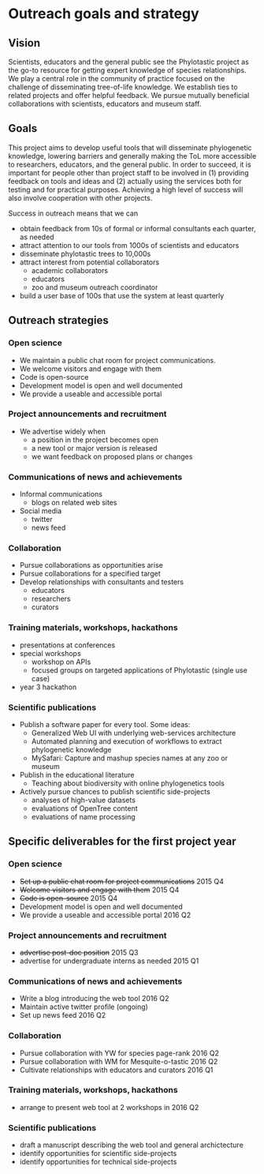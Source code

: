 # Outreach goals and strategy 

## Vision

Scientists, educators and the general public see the Phylotastic project as the go-to resource for getting expert knowledge of species relationships. We play a central role in the community of practice focused on the challenge of disseminating tree-of-life knowledge.  We establish ties to related projects and offer helpful feedback.  We pursue mutually beneficial collaborations with scientists, educators and museum staff.   

## Goals 

This project aims to develop useful tools that will disseminate phylogenetic knowledge, lowering barriers and generally making the ToL more accessible to researchers, educators, and the general public. In order to succeed, it is important for people other than project staff to be involved in (1) providing feedback on tools and ideas and (2) actually using the services both for testing and for practical purposes.  Achieving a high level of success will also involve cooperation with other projects.  

Success in outreach means that we can
* obtain feedback from 10s of formal or informal consultants each quarter, as needed
* attract attention to our tools from 1000s of scientists and educators 
* disseminate phylotastic trees to 10,000s
* attract interest from potential collaborators 
   * academic collaborators 
   * educators
   * zoo and museum outreach coordinator
* build a user base of 100s that use the system at least quarterly

## Outreach strategies 

### Open science 
* We maintain a public chat room for project communications.   
* We welcome visitors and engage with them 
* Code is open-source
* Development model is open and well documented
* We provide a useable and accessible portal

### Project announcements and recruitment 
* We advertise widely when 
   * a position in the project becomes open
   * a new tool or major version is released 
   * we want feedback on proposed plans or changes

### Communications of news and achievements
* Informal communications
   * blogs on related web sites 
* Social media 
   * twitter 
   * news feed

### Collaboration 
* Pursue collaborations as opportunities arise 
* Pursue collaborations for a specified target 
* Develop relationships with consultants and testers
   * educators 
   * researchers 
   * curators 

### Training materials, workshops, hackathons
* presentations at conferences 
* special workshops 
   * workshop on APIs
   * focused groups on targeted applications of Phylotastic (single use case)
* year 3 hackathon 

### Scientific publications
* Publish a software paper for every tool.  Some ideas: 
   * Generalized Web UI with underlying web-services architecture
   * Automated planning and execution of workflows to extract phylogenetic knowledge
   * MySafari: Capture and mashup species names at any zoo or museum
* Publish in the educational literature
   * Teaching about biodiversity with online phylogenetics tools
* Actively pursue chances to publish scientific side-projects
   * analyses of high-value datasets 
   * evaluations of OpenTree content
   * evaluations of name processing

## Specific deliverables for the first project year

### Open science 
* ~~Set up a public chat room for project communications~~ 2015 Q4
* ~~Welcome visitors and engage with them~~ 2015 Q4
* ~~Code is open-source~~ 2015 Q4
* Development model is open and well documented
* We provide a useable and accessible portal 2016 Q2

### Project announcements and recruitment 
* ~~advertise post-doc position~~ 2015 Q3 
* advertise for undergraduate interns as needed 2015 Q1

### Communications of news and achievements
* Write a blog introducing the web tool 2016 Q2 
* Maintain active twitter profile (ongoing)
* Set up news feed 2016 Q2

### Collaboration 
* Pursue collaboration with YW for species page-rank 2016 Q2
* Pursue collaboration with WM for Mesquite-o-tastic 2016 Q2
* Cultivate relationships with educators and curators 2016 Q1

### Training materials, workshops, hackathons
* arrange to present web tool at 2 workshops in 2016 Q2

### Scientific publications
* draft a manuscript describing the web tool and general archictecture
* identify opportunities for scientific side-projects
* identify opportunities for technical side-projects

